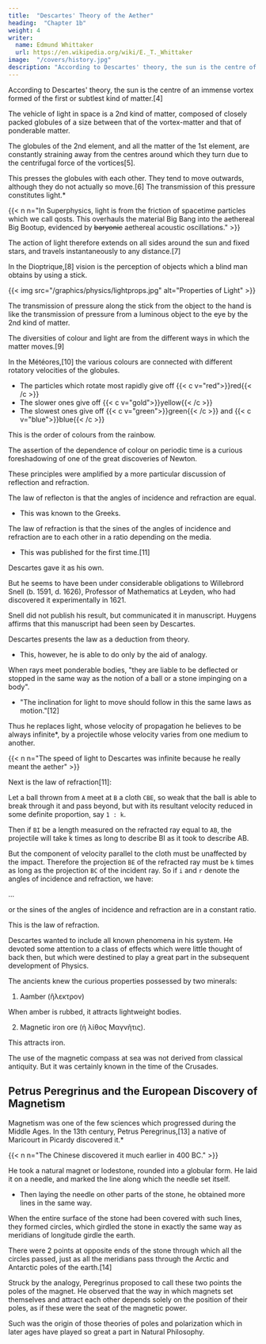 ```yaml
---
title:  "Descartes' Theory of the Aether"
heading:  "Chapter 1b"
weight: 4
writer:
  name: Edmund Whittaker
  url: https://en.wikipedia.org/wiki/E._T._Whittaker
image:  "/covers/history.jpg"
description: "According to Descartes' theory, the sun is the centre of an immense vortex formed of the first or subtlest kind of matter"
---
```



According to Descartes' theory, the sun is the centre of an immense vortex formed of the first or subtlest kind of matter.[4] 

The vehicle of light in space is a 2nd kind of matter, composed of closely packed globules of a size between that of the vortex-matter and that of ponderable matter.

The globules of the 2nd element, and all the matter of the 1st element, are constantly straining away from the centres around which they turn due to the centrifugal force of the vortices[5].

This presses the globules with each other. They tend to move outwards, although they do not actually so move.[6] 
The transmission of this pressure constitutes light.*

{{< n n="In Superphysics, light is from the friction of spacetime particles which we call qosts. This overhauls the material Big Bang into the aethereal Big Bootup, evidenced by ~~baryonic~~ aethereal acoustic oscillations." >}}


The action of light therefore extends on all sides around the sun and fixed stars, and travels instantaneously to any distance.[7]

In the Dioptrique,[8] vision is the perception of objects which a blind man obtains by using a stick.

{{< img src="/graphics/physics/lightprops.jpg" alt="Properties of Light" >}}



The transmission of pressure along the stick from the object to the hand is like the transmission of pressure from a luminous object to the eye by the 2nd kind of matter.

The diversities of colour and light are from the different ways in which the matter moves.[9] 

In the Météores,[10] the various colours are connected with different rotatory velocities of the globules.
- The particles which rotate most rapidly give off {{< c v="red">}}red{{< /c >}} 
- The slower ones give off {{< c v="gold">}}yellow{{< /c >}} 
- The slowest ones give off {{< c v="green">}}green{{< /c >}} and {{< c v="blue">}}blue{{< /c >}}

This is the order of colours from the rainbow. 

The assertion of the dependence of colour on periodic time is a curious foreshadowing of one of the great discoveries of Newton.

These principles were amplified by a more particular discussion of reflection and refraction. 

The law of reflecton is that the angles of incidence and refraction are equal.
- This was known to the Greeks.

The law of refraction is that the sines of the angles of incidence and refraction are to each other in a ratio depending on the media.
- This was published for the first time.[11] 

Descartes gave it as his own. 

But he seems to have been under considerable obligations to Willebrord Snell (b. 1591, d. 1626), Professor of Mathematics at Leyden, who had discovered it experimentally in 1621.

Snell did not publish his result, but communicated it in manuscript. Huygens affirms that this manuscript had been seen by Descartes.

Descartes presents the law as a deduction from theory. 
- This, however, he is able to do only by the aid of analogy.

When rays meet ponderable bodies, "they are liable to be deflected or stopped in the same way as the notion of a ball or a stone impinging on a body".
- "The inclination for light to move should follow in this the same laws as motion."[12] 

Thus he replaces light, whose velocity of propagation he believes to be always infinite*, by a projectile whose velocity varies from one medium to another. 

{{< n n="The speed of light to Descartes was infinite because he really meant the aether" >}}



Next is the law of refraction[11]:

Let a ball thrown from `A` meet at `B` a cloth `CBE`, so weak that the ball is able to break through it and pass beyond, but with its resultant velocity reduced in some definite proportion, say `1 : k`.

Then if `BI` be a length measured on the refracted ray equal to `AB`, the projectile will take k times as long to describe BI as it took to describe AB. 

But the component of velocity parallel to the cloth must be unaffected by the impact. Therefore the projection `BE` of the refracted ray must be `k` times as long as the projection `BC` of the incident ray. So if `i` and `r` denote the angles of incidence and refraction, we have:

...

or the sines of the angles of incidence and refraction are in a constant ratio. 

This is the law of refraction.

Descartes wanted to include all known phenomena in his system. He devoted some attention to a class of effects which were little thought of back then, but which were destined to play a great part in the subsequent development of Physics.

The ancients knew the curious properties possessed by two minerals:


1. Aamber (ἣλεκτρον)

When amber is rubbed, it attracts lightweight bodies.


2. Magnetic iron ore (ἡ λίθος Μαγνῆτις). 

This attracts iron.

The use of the magnetic compass at sea was not derived from classical antiquity. But it was certainly known in the time of the Crusades. 


## Petrus Peregrinus and the European Discovery of Magnetism

Magnetism was one of the few sciences which progressed during the Middle Ages. In the 13th century, Petrus Peregrinus,[13] a native of Maricourt in Picardy discovered it.*

{{< n n="The Chinese discovered it much earlier in 400 BC." >}}


He took a natural magnet or lodestone, rounded into a globular form. He laid it on a needle, and marked the line along which the needle set itself. 
- Then laying the needle on other parts of the stone, he obtained more lines in the same way. 

When the entire surface of the stone had been covered with such lines, they formed circles, which girdled the stone in exactly the same way as meridians of longitude girdle the earth. 

There were 2 points at opposite ends of the stone through which all the circles passed, just as all the meridians pass through the Arctic and Antarctic poles of the earth.[14] 

Struck by the analogy, Peregrinus proposed to call these two points the poles of the magnet. He observed that the way in which magnets set themselves and attract each other depends solely on the position of their poles, as if these were the seat of the magnetic power. 

Such was the origin of those theories of poles and polarization which in later ages have played so great a part in Natural Philosophy.
